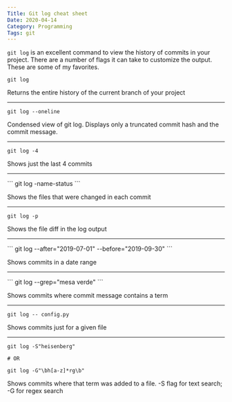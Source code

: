```yaml
---
Title: Git log cheat sheet
Date: 2020-04-14
Category: Programming
Tags: git
---
```


`git log` is an excellent command to view the history of commits in your project.  There are a number of flags it can take to customize the output.  These are some of my favorites.


```
git log
```
Returns the entire history of the current branch of your project 

<hr>

```
git log --oneline
```
Condensed view of git log. Displays only a truncated commit hash and the commit message.
<hr>

```
git log -4
```
Shows just the last 4 commits

<hr>
```
git log -name-status
```

Shows the files that were changed in each commit
<hr>

```
git log -p
```

Shows the file diff in the log output
<hr>
```
git log --after="2019-07-01" --before="2019-09-30"
```

Shows commits in a date range
<hr>
```
git log --grep="mesa verde"
```

Shows commits where commit message contains a term
<hr>

```
git log -- config.py
```

Shows commits just for a given file
<hr>

```
git log -S"heisenberg"

# OR 

git log -G"\bh[a-z]*rg\b"

```

Shows commits where that term was added to a file.  -S flag for text search; -G for regex search